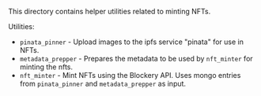This directory contains helper utilities related to minting NFTs.

Utilities:

* `pinata_pinner` - Upload images to the ipfs service "pinata" for use in NFTs.
* `metadata_prepper` - Prepares the metadata to be used by `nft_minter` for minting the nfts.
* `nft_minter` - Mint NFTs using the Blockery API. Uses mongo entries from `pinata_pinner` and `metadata_prepper` as input.